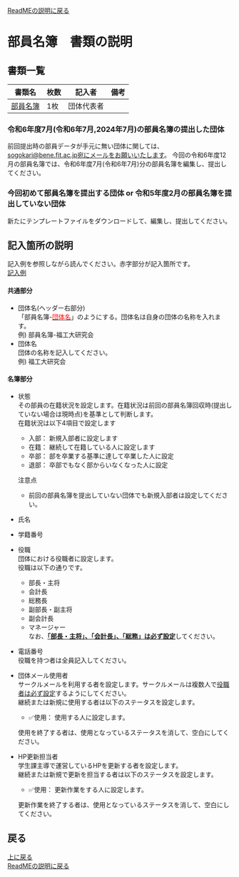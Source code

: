 [ReadMEの説明に戻る](./README.md)
# 部員名簿　書類の説明

## 書類一覧
| 書類名       | 枚数 | 記入者     | 備考 | 
| ------------ | ---- | ---------- | ---- | 
| [部員名簿](https://view.officeapps.live.com/op/view.aspx?src=https%3A%2F%2Fraw.githubusercontent.com%2Ffit-sogokanri%2Fdocuments%2Fmain%2FR6-07member-list%2Fdistribution%2F%25E9%2583%25A8%25E5%2593%25A1%25E5%2590%258D%25E7%25B0%25BF-%25E3%2582%25B5%25E3%2583%25BC%25E3%2582%25AF%25E3%2583%25AB%25E5%2590%258D.xlsx&wdOrigin=BROWSELINK) | 1枚  | 団体代表者 |      | 

### 令和6年度7月(令和6年7月,2024年7月)の部員名簿の提出した団体
前回提出時の部員データが手元に無い団体に関しては、sogokari@bene.fit.ac.jp宛にメールをお願いいたします。
今回の令和6年度12月の部員名簿では、令和6年度7月(令和6年7月)分の部員名簿を編集し、提出してください。

### 今回初めて部員名簿を提出する団体 or 令和5年度2月の部員名簿を提出していない団体
新たにテンプレートファイルをダウンロードして、編集し、提出してください。

## 記入箇所の説明
記入例を参照しながら読んでください。赤字部分が記入箇所です。  
[記入例](./部員名簿-記入例.pdf)  

#### 共通部分
- 団体名(ヘッダー右部分)  
  「部員名簿-<ins><font color="Red">団体名</font></ins>」のようにする。団体名は自身の団体の名称を入れます。  
   例) 部員名簿-福工大研究会
- 団体名  
  団体の名称を記入してください。  
  例) 福工大研究会

#### 名簿部分
- 状態  
  その部員の在籍状況を設定します。在籍状況は前回の部員名簿回収時(提出していない場合は現時点)を基準として判断します。  
  在籍状況は以下4項目で設定します
  - 入部： 新規入部者に設定します
  - 在籍： 継続して在籍している人に設定します
  - 卒部： 部を卒業する基準に達して卒業した人に設定
  - 退部： 卒部でもなく部からいなくなった人に設定  

  注意点  
    - 前回の部員名簿を提出していない団体でも新規入部者は設定してください。
  

- 氏名  
- 学籍番号  
- 役職  
  団体における役職者に設定します。  
  役職は以下の通りです。
  - 部長・主将
  - 会計長
  - 総務長
  - 副部長・副主将
  - 副会計長
  - マネージャー  
  なお、<ins>**「部長・主将」、「会計長」、「総務」は必ず設定**</ins>してください。

- 電話番号  
  役職を持つ者は全員記入してください。

- 団体メール使用者  
  サークルメールを利用する者を設定します。サークルメールは複数人で<ins>役職者は必ず設定</ins>するようにしてください。  
  継続または新規に使用する者は以下のステータスを設定します。
  - ✅使用： 使用する人に設定します。  
 
  使用を終了する者は、使用となっているステータスを消して、空白にしてください。


- HP更新担当者  
  学生課主導で運営しているHPを更新する者を設定します。  
  継続または新規で更新を担当する者は以下のステータスを設定します。
  - ✅使用： 更新作業をする人に設定します。  
  
  更新作業を終了する者は、使用となっているステータスを消して、空白にしてください。


## 戻る
[上に戻る](#部員名簿-書類の説明)  
[ReadMEの説明に戻る](./README.md)

